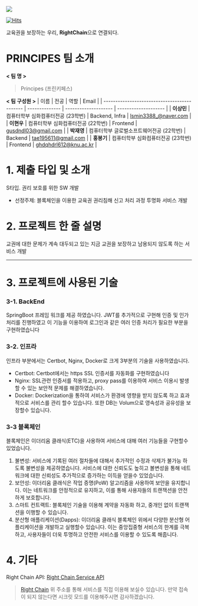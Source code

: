 <div><img src="https://capsule-render.vercel.app/api?type=waving&color=0:99cc99,100:009630&height=200&section=header&text=RightChain&fontSize=90" /></div>

[![Hits](https://hits.seeyoufarm.com/api/count/incr/badge.svg?url=https%3A%2F%2Fgithub.com%2Fgjbae1212%2Fhit-counter&count_bg=%2347AFE9&title_bg=%23229812&icon=&icon_color=%23E7E7E7&title=RightChain&edge_flat=false)](https://hits.seeyoufarm.com)

교육권을 보장하는 우리, **RightChain**으로 연결되다.

# PRINCIPES 팀 소개

**< 팀 명 >** <br>
> Principes (프린키페스)

**< 팀 구성원 >**
| 이름                                         | 전공           | 역할                | Email                |
| -------------------------------------------- | --------------  | -------------------- | -------------------- |
| **이상민** | 컴퓨터학부 심화컴퓨터전공 (23학번) | Backend, Infra | lsmin3388_@naver.com |
| **이현우** | 컴퓨터학부 심화컴퓨터전공 (22학번)      | Frontend | gusdndl03@gmail.com |
| **박재영** | 컴퓨터학부 글로벌소프트웨어전공 (22학번)     | Backend | tae195611@gmail.com |
| **홍봉기** | 컴퓨터학부 심화컴퓨터전공 (23학번)     | Frontend | ghdqhdrl612@knu.ac.kr |


# 1. 제출 타입 및 소개

S타입. 권리 보호를 위한 SW 개발
- 선정주제: 
블록체인을 이용한 교육권 권리침해 신고 처리 과정 투명화 서비스 개발


#  2. 프로젝트 한 줄 설명
교권에 대한 문제가 계속 대두되고 있는 지금 교권을 보장하고 남용되지 않도록 하는 서비스 개발

----
#  3. 프로젝트에 사용된 기술
### 3-1. BackEnd 
SpringBoot 프레임 워크를 제공 하였습니다. JWT를 추가적으로 구현해 인증 및 인가처리를 진행하였고 이 기능을 이용하여 로그인과 같은 여러 인증 처리가 필요한 부분을 구현하였습니다

### 3-2. 인프라
인프라 부분에서는 Certbot, Nginx, Docker로 크게 3부분의 기술을 사용하였습니다.
- Certbot: Certbot에서는 https SSL 인증서를 자동화를 구현하였습니다
- Nginx: SSL관련 인증서를 적용하고, proxy pass를 이용하여 서비스 이용시 발생할 수 있는 보안적 문제를 해결하였습니다.
- Docker: Dockerization을 통하여 서비스가 환경에 영향을 받지 않도록 하고 효과적으로 서비스를 관리 할수 있습니다. 또한 DB는 Volum으로 영속성과 공유성을 보장할수 있습니다.

### 3-3 블록체인
블록체인은 이더리움 클래식(ETC)을 사용하여 서비스에 대해 여러 기능들을 구현할수 있었습니다.
1. 불변성: 서비스에 기록된 여러 절차들에 대해서 추가적인 수정과 삭제가 불가능 하도록 불변성을 제공하였습니다. 서비스에 대한 신뢰도도 높히고 볼변성을 통해 네트워크에 대한 신뢰성도 추가적으로 증가하는 이득을 얻을수 있었습니다.
2. 보안성: 이더리움 클래식은 작업 증명(PoW) 알고리즘을 사용하여 보안을 유지합니다. 이는 네트워크를 안정적으로 유지하고, 이를 통해 사용자들의 트랜잭션을 안전하게 보호합니다.
3. 스마트 컨트랙트: 블록체인 기술을 이용해 계약을 자동화 하고, 중개인 없이 트랜잭션을 이행할 수 있습니다.
4. 분산형 애플리케이션(Dapps): 이더리움 클래식 블록체인 위에서 다양한 분산형 어플리케이션을 개발하고 실행할수 있습니다. 이는 중앙집중형 서비스의 한계를 극복하고, 사용자들이 더욱 투명하고 안전한 서비스를 이용할 수 있도록 해줍니다. 


#  4. 기타
Right Chain API: [Right Chain Service API](https://app.getpostman.com/join-team?invite_code=1bcbe45f5cd1a43460929f18e6e3744b&target_code=079b1e4b79dc7d6067eeb302f2d8fa7b)
> [Right Chain](https://h.princip.es)
> 위 주소를 통해 서비스를 직접 이용해 보실수 있습니다. 만약 접속이 되지 않는다면 시크릿 모드를 이용해주시면 감사하겠습니다.
